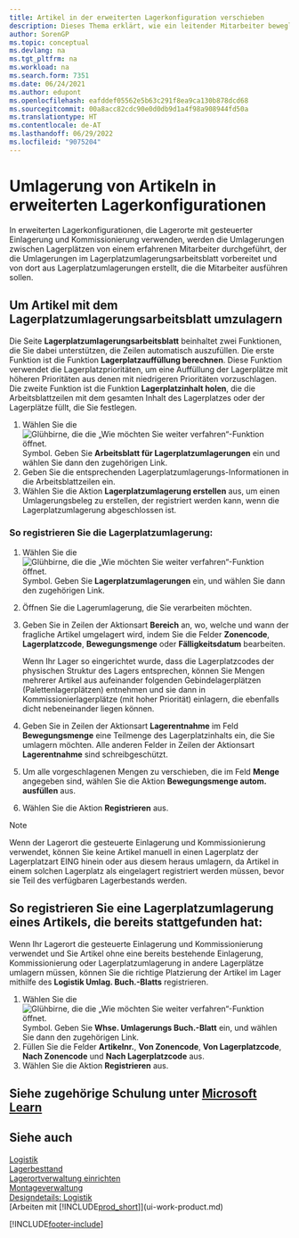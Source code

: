 ```yaml
---
title: Artikel in der erweiterten Lagerkonfiguration verschieben
description: Dieses Thema erklärt, wie ein leitender Mitarbeiter bewegliche Artikel in erweiterten Lagerkonfigurationen anordnen kann – anwendbar auf Lagerorte mit gerichteter Einlagerung und Kommissionierung.
author: SorenGP
ms.topic: conceptual
ms.devlang: na
ms.tgt_pltfrm: na
ms.workload: na
ms.search.form: 7351
ms.date: 06/24/2021
ms.author: edupont
ms.openlocfilehash: eafddef05562e5b63c291f8ea9ca130b878dcd68
ms.sourcegitcommit: 00a8acc82cdc90e0d0db9d1a4f98a908944fd50a
ms.translationtype: HT
ms.contentlocale: de-AT
ms.lasthandoff: 06/29/2022
ms.locfileid: "9075204"
---
```

# <a name="move-items-in-advanced-warehouse-configurations"></a>Umlagerung von Artikeln in erweiterten Lagerkonfigurationen

In erweiterten Lagerkonfigurationen, die Lagerorte mit gesteuerter Einlagerung und Kommissionierung verwenden, werden die Umlagerungen zwischen Lagerplätzen von einem erfahrenen Mitarbeiter durchgeführt, der die Umlagerungen im Lagerplatzumlagerungsarbeitsblatt vorbereitet und von dort aus Lagerplatzumlagerungen erstellt, die die Mitarbeiter ausführen sollen.  

## <a name="to-move-items-with-the-warehouse-movement-worksheet"></a>Um Artikel mit dem Lagerplatzumlagerungsarbeitsblatt umzulagern

Die Seite **Lagerplatzumlagerungsarbeitsblatt** beinhaltet zwei Funktionen, die Sie dabei unterstützen, die Zeilen automatisch auszufüllen. Die erste Funktion ist die Funktion **Lagerplatzauffüllung berechnen**. Diese Funktion verwendet die Lagerplatzprioritäten, um eine Auffüllung der Lagerplätze mit höheren Prioritäten aus denen mit niedrigeren Prioritäten vorzuschlagen. Die zweite Funktion ist die Funktion **Lagerplatzinhalt holen**, die die Arbeitsblattzeilen mit dem gesamten Inhalt des Lagerplatzes oder der Lagerplätze füllt, die Sie festlegen.

1.  Wählen Sie die ![Glühbirne, die die „Wie möchten Sie weiter verfahren“-Funktion öffnet.](media/ui-search/search_small.png "Tell me-Funktion") Symbol. Geben Sie **Arbeitsblatt für Lagerplatzumlagerungen** ein und wählen Sie dann den zugehörigen Link.  
2.  Geben Sie die entsprechenden Lagerplatzumlagerungs-Informationen in die Arbeitsblattzeilen ein.  
3. Wählen Sie die Aktion **Lagerplatzumlagerung erstellen** aus, um einen Umlagerungsbeleg zu erstellen, der registriert werden kann, wenn die Lagerplatzumlagerung abgeschlossen ist.  

### <a name="to-register-the-warehouse-movement"></a>So registrieren Sie die Lagerplatzumlagerung:

1.  Wählen Sie die ![Glühbirne, die die „Wie möchten Sie weiter verfahren“-Funktion öffnet.](media/ui-search/search_small.png "Tell me-Funktion") Symbol. Geben Sie **Lagerplatzumlagerungen** ein, und wählen Sie dann den zugehörigen Link.  
2.  Öffnen Sie die Lagerumlagerung, die Sie verarbeiten möchten.  
3.  Geben Sie in Zeilen der Aktionsart **Bereich** an, wo, welche und wann der fragliche Artikel umgelagert wird, indem Sie die Felder **Zonencode**, **Lagerplatzcode**, **Bewegungsmenge** oder **Fälligkeitsdatum** bearbeiten.  

    Wenn Ihr Lager so eingerichtet wurde, dass die Lagerplatzcodes der physischen Struktur des Lagers entsprechen, können Sie Mengen mehrerer Artikel aus aufeinander folgenden Gebindelagerplätzen (Palettenlagerplätzen) entnehmen und sie dann in Kommissionierlagerplätze (mit hoher Priorität) einlagern, die ebenfalls dicht nebeneinander liegen können.  
4.  Geben Sie in Zeilen der Aktionsart **Lagerentnahme** im Feld **Bewegungsmenge** eine Teilmenge des Lagerplatzinhalts ein, die Sie umlagern möchten. Alle anderen Felder in Zeilen der Aktionsart **Lagerentnahme** sind schreibgeschützt.  
5.  Um alle vorgeschlagenen Mengen zu verschieben, die im Feld **Menge** angegeben sind, wählen Sie die Aktion **Bewegungsmenge autom. ausfüllen** aus.  
6. Wählen Sie die Aktion **Registrieren** aus.  

> [!NOTE]  
>  Wenn der Lagerort die gesteuerte Einlagerung und Kommissionierung verwendet, können Sie keine Artikel manuell in einen Lagerplatz der Lagerplatzart EING hinein oder aus diesem heraus umlagern, da Artikel in einem solchen Lagerplatz als eingelagert registriert werden müssen, bevor sie Teil des verfügbaren Lagerbestands werden.

## <a name="to-register-the-movement-of-an-item-that-has-already-occurred"></a>So registrieren Sie eine Lagerplatzumlagerung eines Artikels, die bereits stattgefunden hat:

Wenn Ihr Lagerort die gesteuerte Einlagerung und Kommissionierung verwendet und Sie Artikel ohne eine bereits bestehende Einlagerung, Kommissionierung oder Lagerplatzumlagerung in andere Lagerplätze umlagern müssen, können Sie die richtige Platzierung der Artikel im Lager mithilfe des **Logistik Umlag. Buch.-Blatts** registrieren.

1.  Wählen Sie die ![Glühbirne, die die „Wie möchten Sie weiter verfahren“-Funktion öffnet.](media/ui-search/search_small.png "Tell me-Funktion") Symbol. Geben Sie **Whse. Umlagerungs Buch.-Blatt** ein, und wählen Sie dann den zugehörigen Link.  
2.  Füllen Sie die Felder **Artikelnr.**, **Von Zonencode**, **Von Lagerplatzcode**, **Nach Zonencode** und **Nach Lagerplatzcode** aus.  
3.  Wählen Sie die Aktion **Registrieren** aus.  

## <a name="see-related-training-at-microsoft-learn"></a>Siehe zugehörige Schulung unter [Microsoft Learn](/learn/modules/manage-internal-warehouse-processes/)

## <a name="see-also"></a>Siehe auch

[Logistik](warehouse-manage-warehouse.md)  
[Lagerbesttand](inventory-manage-inventory.md)  
[Lagerortverwaltung einrichten](warehouse-setup-warehouse.md)  
[Montageverwaltung](assembly-assemble-items.md)  
[Designdetails: Logistik](design-details-warehouse-management.md)  
[Arbeiten mit [!INCLUDE[prod_short](includes/prod_short.md)]](ui-work-product.md)


[!INCLUDE[footer-include](includes/footer-banner.md)]